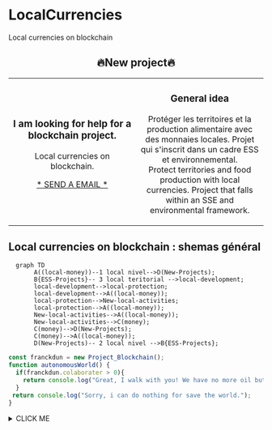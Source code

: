 # LocalCurrencies
Local currencies on blockchain

<!-- Projects --> 
<h2 align="center">🔥New project🔥</h2>
<div align="center">	
  <table>
        <tr>
            <td width="50%">
                <h3 align="center">I am looking for help for a blockchain project.</h3>
                    <p align="center">
                        Local currencies on blockchain. 
                    </p>
		    <p align="center">
			    <a href="#">* SEND A EMAIL *</a>
		    </p>
		</td>
            <td width="50%">
                <h3 align="center">General idea</h3>
             <p align="center">
             	Protéger les territoires et la production alimentaire avec des monnaies locales.
             	Projet qui s'inscrit dans un cadre ESS et environnemental.
             	<br>
             	Protect territories and food production with local currencies.
              	Project that falls within an SSE and environmental framework.
             </p>
            </td>
        </tr>
  </table>
</div>

<!-- 👯 Je cherche à collaborer **pour sauver le monde.** -->
 ## Local currencies on blockchain : shemas général
<!-- shemas --> 

```mermaid
  graph TD
       A((local-money))--1 local nivel-->D(New-Projects);
       B{ESS-Projects}-- 3 local teritorial -->local-development;
       local-development-->local-protection;
       local-development-->A((local-money));
       local-protection-->New-local-activities;
       local-protection-->A((local-money));
       New-local-activities-->A((local-money));
       New-local-activities-->C(money);
       C(money)-->D(New-Projects);
       C(money)-->A((local-money));
       D(New-Projects)-- 2 local nivel -->B{ESS-Projects};

```

```javascript
const franckdun = new Project_Blockchain();
function autonomousWorld() {
  if(franckdun.colaborater > 0){
    return console.log("Great, I walk with you! We have no more oil but we still have ideas!");
  }
 return console.log("Sorry, i can do nothing for save the world.");
}
```

<details><summary>CLICK ME</summary>
<p>

#### We have to find a place to start!

```topojson
 {
   "type": "Topologie",
   "transformer": {
     "échelle": [0.0005000500050005, 0.00010001000100010001],
     "traduire": [100, 0]
   },
   "objets": {
     "Exemple": {
       "type": "GeometryCollection",
       "géométries": [
         {
           "type": "Point",
           "propriétés": {"prop0": "valeur0"},
           "coordonnées": [4000, 5000]
         },
         {
           "type": "ChaîneLigne",
           "propriétés": {"prop0": "valeur0", "prop1": 0},
           "arcs": [0]
         },
         {
           "type": "Polygone",
           "propriétés": {"prop0": "valeur0",
             "prop1": {"ceci": "cela"}
           },
           "arc": [[1]]
         }
       ]
     }
   },
   "arcs": [[[4000, 0], [1999, 9999], [2000, -9999], [2000, 9999]],[[0, 0], [0, 9999], [2000, 0] , [0, -9999], [-2000, 0]]]
 }
 ```

</p>
</details>




 
